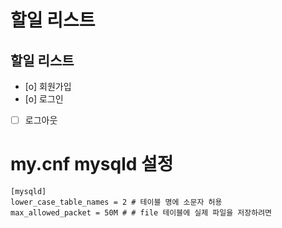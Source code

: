 # 할일 리스트

## 할일 리스트

- [o] 회원가입
- [o] 로그인
- [ ] 로그아웃

# my.cnf mysqld 설정

```
[mysqld]
lower_case_table_names = 2 # 테이블 명에 소문자 허용
max_allowed_packet = 50M # # file 테이블에 실제 파일을 저장하려면
```

